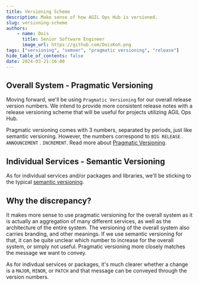 ```yaml
---
title: Versioning Scheme
description: Make sense of how AGIL Ops Hub is versioned.
slug: versioning-scheme
authors:
    - name: Dois
      title: Senior Software Engineer
      image_url: https://github.com/DoisKoh.png
tags: ["versioning", "semver", "pragmatic versioning", "release"]
hide_table_of_contents: false
date: 2024-03-21:16:00
---
```


## Overall System - Pragmatic Versioning

Moving forward, we'll be using `Pragmatic Versioning` for our overall release version numbers. We intend to provide more consistent release notes with a release versioning scheme that will be useful for projects utilizing AGIL Ops Hub.

Pragmatic versioning comes with 3 numbers, separated by periods, just like semantic versioning. However, the numbers correspond to `BIG RELEASE` . `ANNOUNCEMENT` . `INCREMENT`. Read more about [Pragmatic Versioning](https://github.com/seveibar/pragmaticversioning).

## Individual Services - Semantic Versioning

As for individual services and/or packages and libraries, we'll be sticking to the typical [semantic versioning](https://semver.org/).

## Why the discrepancy?

It makes more sense to use pragmatic versioning for the overall system as it is actually an aggregation of many different
services, as well as the architecture of the entire system. The versioning of the overall system also carries branding,
and other meanings. If we use semantic versioning for that, it can be quite unclear which number to increase for the
overall system, or simply not useful. Pragmatic versioning more closely matches the message we want to convey.

As for indivdual services or packages, it's much clearer whether a change is a `MAJOR`, `MINOR`, or `PATCH` and that
message can be conveyed through the version numbers.
